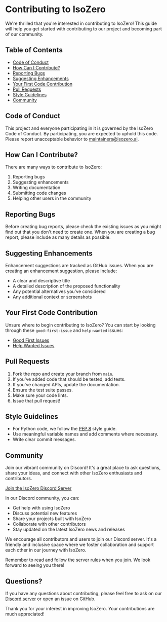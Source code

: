 # Contributing to IsoZero

We're thrilled that you're interested in contributing to IsoZero! This guide will help you get started with contributing to our project and becoming part of our community.

## Table of Contents

- [Code of Conduct](#code-of-conduct)
- [How Can I Contribute?](#how-can-i-contribute)
- [Reporting Bugs](#reporting-bugs)
- [Suggesting Enhancements](#suggesting-enhancements)
- [Your First Code Contribution](#your-first-code-contribution)
- [Pull Requests](#pull-requests)
- [Style Guidelines](#style-guidelines)
- [Community](#community)

## Code of Conduct

This project and everyone participating in it is governed by the IsoZero Code of Conduct. By participating, you are expected to uphold this code. Please report unacceptable behavior to [maintainers@isozero.ai](mailto:maintainers@isozero.ai).

## How Can I Contribute?

There are many ways to contribute to IsoZero:

1. Reporting bugs
2. Suggesting enhancements
3. Writing documentation
4. Submitting code changes
5. Helping other users in the community

## Reporting Bugs

Before creating bug reports, please check the existing issues as you might find out that you don't need to create one. When you are creating a bug report, please include as many details as possible.

## Suggesting Enhancements

Enhancement suggestions are tracked as GitHub issues. When you are creating an enhancement suggestion, please include:

- A clear and descriptive title
- A detailed description of the proposed functionality
- Any potential alternatives you've considered
- Any additional context or screenshots

## Your First Code Contribution

Unsure where to begin contributing to IsoZero? You can start by looking through these `good-first-issue` and `help-wanted` issues:

- [Good First Issues](https://github.com/iso-ai/isozero/issues?q=is%3Aissue+is%3Aopen+label%3A%22good+first+issue%22)
- [Help Wanted Issues](https://github.com/iso-ai/isozero/issues?q=is%3Aissue+is%3Aopen+label%3A%22help+wanted%22)

## Pull Requests

1. Fork the repo and create your branch from `main`.
2. If you've added code that should be tested, add tests.
3. If you've changed APIs, update the documentation.
4. Ensure the test suite passes.
5. Make sure your code lints.
6. Issue that pull request!

## Style Guidelines

- For Python code, we follow the [PEP 8](https://www.python.org/dev/peps/pep-0008/) style guide.
- Use meaningful variable names and add comments where necessary.
- Write clear commit messages.

## Community

Join our vibrant community on Discord! It's a great place to ask questions, share your ideas, and connect with other IsoZero enthusiasts and contributors.

[Join the IsoZero Discord Server](https://discord.gg/g2sTW2Em)

In our Discord community, you can:

- Get help with using IsoZero
- Discuss potential new features
- Share your projects built with IsoZero
- Collaborate with other contributors
- Stay updated on the latest IsoZero news and releases

We encourage all contributors and users to join our Discord server. It's a friendly and inclusive space where we foster collaboration and support each other in our journey with IsoZero.

Remember to read and follow the server rules when you join. We look forward to seeing you there!

## Questions?

If you have any questions about contributing, please feel free to ask on our [Discord server](https://discord.gg/g2sTW2Em) or open an issue on GitHub.

Thank you for your interest in improving IsoZero. Your contributions are much appreciated!